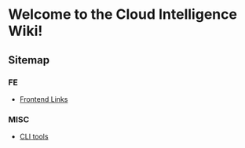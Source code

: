# Welcome to the Cloud Intelligence Wiki!

## Sitemap
### FE
- [Frontend Links](/data/frontend/links)

### MISC
- [CLI tools](/CLI)